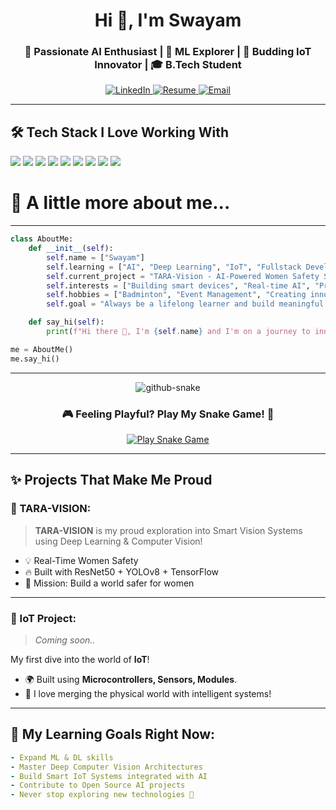 <!-- PROFILE README START -->

<h1 align="center">Hi 👋, I'm Swayam</h1>
<h3 align="center">🚀 Passionate AI Enthusiast | 🧠 ML Explorer | 📡 Budding IoT Innovator | 🎓 B.Tech Student</h3>

<p align="center">
  <a href="https://www.linkedin.com/in/swayamsahoo11/" target="_blank">
    <img alt="LinkedIn" src="https://img.shields.io/badge/LinkedIn-Connect-blue?style=for-the-badge&logo=linkedin" />
  </a>
  <a href="https://github.com/PseudoSwayam/PseudoSwayam/blob/main/Resume-Swayam.pdf" target="_blank">
    <img alt="Resume" src="https://img.shields.io/badge/Resume-View-green?style=for-the-badge&logo=google-drive" />
  </a>
  <a href="mailto:swayampr.sahoo@gmail.com" target="_blank">
    <img alt="Email" src="https://img.shields.io/badge/Email-Say%20Hi!-red?style=for-the-badge&logo=gmail" />
  </a>
</p>

---

## 🛠️ Tech Stack I Love Working With

<p align="left">
  <img src="https://img.shields.io/badge/Python-3776AB?style=for-the-badge&logo=python&logoColor=white" />
  <img src="https://img.shields.io/badge/Java-007396?style=for-the-badge&logo=java&logoColor=white" />
  <img src="https://img.shields.io/badge/SQL-005C84?style=for-the-badge&logo=postgresql&logoColor=white" />
  <img src="https://img.shields.io/badge/TensorFlow-FF6F00?style=for-the-badge&logo=tensorflow&logoColor=white" />
  <img src="https://img.shields.io/badge/OpenCV-5C3EE8?style=for-the-badge&logo=opencv&logoColor=white" />
  <img src="https://img.shields.io/badge/Pandas-150458?style=for-the-badge&logo=pandas&logoColor=white" />
  <img src="https://img.shields.io/badge/NumPy-013243?style=for-the-badge&logo=numpy&logoColor=white" />
  <img src="https://img.shields.io/badge/Matplotlib-11557C?style=for-the-badge&logo=matplotlib&logoColor=white" />
  <img src="https://img.shields.io/badge/Scikit_Learn-F7931E?style=for-the-badge&logo=scikit-learn&logoColor=white" />
</p>

# 🐍 A little more about me...

---

```python
class AboutMe:
    def __init__(self):
        self.name = ["Swayam"]
        self.learning = ["AI", "Deep Learning", "IoT", "Fullstack Development"]
        self.current_project = "TARA-Vision - AI-Powered Women Safety Surveillance"
        self.interests = ["Building smart devices", "Real-time AI", "Problem Solving"]
        self.hobbies = ["Badminton", "Event Management", "Creating innovative projects"]
        self.goal = "Always be a lifelong learner and build meaningful tech ✨"

    def say_hi(self):
        print(f"Hi there 👋, I'm {self.name} and I'm on a journey to innovate and inspire!")

me = AboutMe()
me.say_hi()
```
---

<div align="center">
  <picture>
    <source media="(prefers-color-scheme: dark)" srcset="https://raw.githubusercontent.com/tobiasmeyhoefer/tobiasmeyhoefer/output/github-snake-dark.svg" />
    <source media="(prefers-color-scheme: light)" srcset="https://raw.githubusercontent.com/tobiasmeyhoefer/tobiasmeyhoefer/output/github-snake.svg" />
    <img alt="github-snake" src="https://raw.githubusercontent.com/tobiasmeyhoefer/tobiasmeyhoefer/output/github-snake.svg" />
  </picture>
</div>

<div align="center">
  <h3>🎮 Feeling Playful? Play My Snake Game! 🐍</h3>
  <a href="https://PseudoSwayam.github.io/snake-game" target="_blank">
    <img src="https://img.shields.io/badge/Play%20Snake%20Game-Click%20Here-black?style=for-the-badge&logo=github&logoColor=green" alt="Play Snake Game" />
  </a>
</div>

---

## ✨ Projects That Make Me Proud

### 🚀 TARA-VISION:
> **TARA-VISION** is my proud exploration into Smart Vision Systems using Deep Learning & Computer Vision!

- 💡 Real-Time Women Safety 
- 🔥 Built with ResNet50 + YOLOv8 + TensorFlow
- 🎯 Mission: Build a world safer for women

---

### 📡 IoT Project: 
> *Coming soon..*

My first dive into the world of **IoT**!  
- 🌍 Built using **Microcontrollers, Sensors, Modules**.
- 🚀 I love merging the physical world with intelligent systems!

---

## 🎯 My Learning Goals Right Now:

```yaml
- Expand ML & DL skills
- Master Deep Computer Vision Architectures
- Build Smart IoT Systems integrated with AI
- Contribute to Open Source AI projects
- Never stop exploring new technologies 🚀


